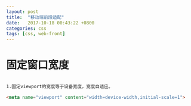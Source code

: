 ```yaml
---
layout: post
title:  "移动端前段适配"
date:   2017-10-18 00:43:22 +0800
categories: css
tags: [css, web-front]
---
```


# 固定窗口宽度

```html

1.固定viewport的宽度等于设备宽度，宽度自适应。

<meta name="viewport" content="width=device-width,initial-scale=1"> 

```